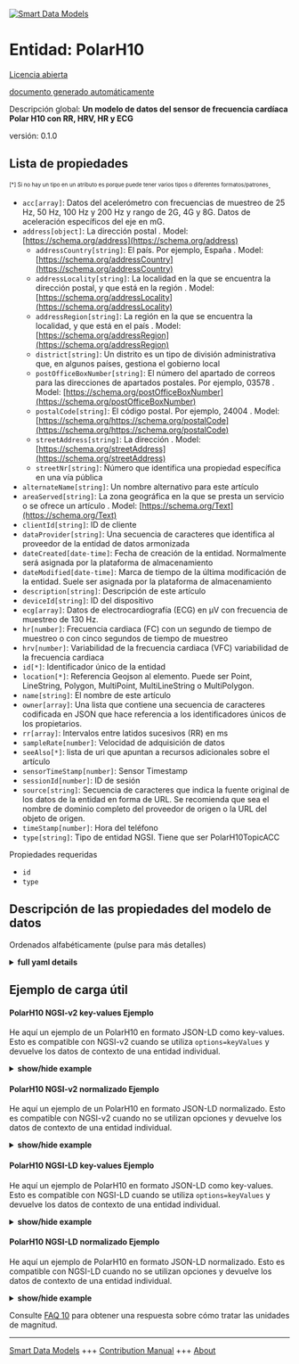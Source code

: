 <!-- 10-Header -->  
[![Smart Data Models](https://smartdatamodels.org/wp-content/uploads/2022/01/SmartDataModels_logo.png "Logo")](https://smartdatamodels.org)  
Entidad: PolarH10  
=================<!-- /10-Header -->  
<!-- 15-License -->  
[Licencia abierta](https://github.com/smart-data-models//dataModel.Device/blob/master/PolarH10/LICENSE.md)  
[documento generado automáticamente](https://docs.google.com/presentation/d/e/2PACX-1vTs-Ng5dIAwkg91oTTUdt8ua7woBXhPnwavZ0FxgR8BsAI_Ek3C5q97Nd94HS8KhP-r_quD4H0fgyt3/pub?start=false&loop=false&delayms=3000#slide=id.gb715ace035_0_60)  
<!-- /15-License -->  
<!-- 20-Description -->  
Descripción global: **Un modelo de datos del sensor de frecuencia cardíaca Polar H10 con RR, HRV, HR y ECG**  
versión: 0.1.0  
<!-- /20-Description -->  
<!-- 30-PropertiesList -->  

## Lista de propiedades  

<sup><sub>[*] Si no hay un tipo en un atributo es porque puede tener varios tipos o diferentes formatos/patrones</sub></sup>.  
- `acc[array]`: Datos del acelerómetro con frecuencias de muestreo de 25 Hz, 50 Hz, 100 Hz y 200 Hz y rango de 2G, 4G y 8G. Datos de aceleración específicos del eje en mG.  - `address[object]`: La dirección postal  . Model: [https://schema.org/address](https://schema.org/address)	- `addressCountry[string]`: El país. Por ejemplo, España  . Model: [https://schema.org/addressCountry](https://schema.org/addressCountry)  
	- `addressLocality[string]`: La localidad en la que se encuentra la dirección postal, y que está en la región  . Model: [https://schema.org/addressLocality](https://schema.org/addressLocality)  
	- `addressRegion[string]`: La región en la que se encuentra la localidad, y que está en el país  . Model: [https://schema.org/addressRegion](https://schema.org/addressRegion)  
	- `district[string]`: Un distrito es un tipo de división administrativa que, en algunos países, gestiona el gobierno local    
	- `postOfficeBoxNumber[string]`: El número del apartado de correos para las direcciones de apartados postales. Por ejemplo, 03578  . Model: [https://schema.org/postOfficeBoxNumber](https://schema.org/postOfficeBoxNumber)  
	- `postalCode[string]`: El código postal. Por ejemplo, 24004  . Model: [https://schema.org/https://schema.org/postalCode](https://schema.org/https://schema.org/postalCode)  
	- `streetAddress[string]`: La dirección  . Model: [https://schema.org/streetAddress](https://schema.org/streetAddress)  
	- `streetNr[string]`: Número que identifica una propiedad específica en una vía pública    
- `alternateName[string]`: Un nombre alternativo para este artículo  - `areaServed[string]`: La zona geográfica en la que se presta un servicio o se ofrece un artículo  . Model: [https://schema.org/Text](https://schema.org/Text)- `clientId[string]`: ID de cliente  - `dataProvider[string]`: Una secuencia de caracteres que identifica al proveedor de la entidad de datos armonizada  - `dateCreated[date-time]`: Fecha de creación de la entidad. Normalmente será asignada por la plataforma de almacenamiento  - `dateModified[date-time]`: Marca de tiempo de la última modificación de la entidad. Suele ser asignada por la plataforma de almacenamiento  - `description[string]`: Descripción de este artículo  - `deviceId[string]`: ID del dispositivo  - `ecg[array]`: Datos de electrocardiografía (ECG) en µV con frecuencia de muestreo de 130 Hz.  - `hr[number]`: Frecuencia cardiaca (FC) con un segundo de tiempo de muestreo o con cinco segundos de tiempo de muestreo  - `hrv[number]`: Variabilidad de la frecuencia cardiaca (VFC) variabilidad de la frecuencia cardiaca  - `id[*]`: Identificador único de la entidad  - `location[*]`: Referencia Geojson al elemento. Puede ser Point, LineString, Polygon, MultiPoint, MultiLineString o MultiPolygon.  - `name[string]`: El nombre de este artículo  - `owner[array]`: Una lista que contiene una secuencia de caracteres codificada en JSON que hace referencia a los identificadores únicos de los propietarios.  - `rr[array]`: Intervalos entre latidos sucesivos (RR) en ms  - `sampleRate[number]`: Velocidad de adquisición de datos  - `seeAlso[*]`: lista de uri que apuntan a recursos adicionales sobre el artículo  - `sensorTimeStamp[number]`: Sensor Timestamp  - `sessionId[number]`: ID de sesión  - `source[string]`: Secuencia de caracteres que indica la fuente original de los datos de la entidad en forma de URL. Se recomienda que sea el nombre de dominio completo del proveedor de origen o la URL del objeto de origen.  - `timeStamp[number]`: Hora del teléfono  - `type[string]`: Tipo de entidad NGSI. Tiene que ser PolarH10TopicACC  <!-- /30-PropertiesList -->  
<!-- 35-RequiredProperties -->  
Propiedades requeridas  
- `id`  - `type`  <!-- /35-RequiredProperties -->  
<!-- 40-NotesYaml -->  
<!-- /40-NotesYaml -->  
<!-- 50-DataModelHeader -->  
## Descripción de las propiedades del modelo de datos  
Ordenados alfabéticamente (pulse para más detalles)  
<!-- /50-DataModelHeader -->  
<!-- 60-ModelYaml -->  
<details><summary><strong>full yaml details</strong></summary>    
```yaml  
PolarH10:    
  description: A Data Model of Polar H10 Heart Rate Sensor with RR, HRV, HR, and ECG    
  properties:    
    acc:    
      description: Accelerometer data with sample rates of 25Hz, 50Hz, 100Hz and 200Hz and range of 2G, 4G and 8G. Axis specific acceleration data in mG.    
      items:    
        description: Each of the measurement of the accelerometer    
        items:    
          description: Each of the measurement of the accelerometer in the X, Y, Z coordinates    
          type: integer    
          x-ngsi:    
            type: Property    
        maxItems: 3    
        minItems: 3    
        type: array    
        x-ngsi:    
          type: Property    
      maxItems: 36    
      minItems: 36    
      type: array    
      x-ngsi:    
        type: Property    
    address:    
      description: The mailing address    
      properties:    
        addressCountry:    
          description: The country. For example, Spain    
          type: string    
          x-ngsi:    
            model: https://schema.org/addressCountry    
            type: Property    
        addressLocality:    
          description: The locality in which the street address is, and which is in the region    
          type: string    
          x-ngsi:    
            model: https://schema.org/addressLocality    
            type: Property    
        addressRegion:    
          description: The region in which the locality is, and which is in the country    
          type: string    
          x-ngsi:    
            model: https://schema.org/addressRegion    
            type: Property    
        district:    
          description: A district is a type of administrative division that, in some countries, is managed by the local government    
          type: string    
          x-ngsi:    
            type: Property    
        postOfficeBoxNumber:    
          description: The post office box number for PO box addresses. For example, 03578    
          type: string    
          x-ngsi:    
            model: https://schema.org/postOfficeBoxNumber    
            type: Property    
        postalCode:    
          description: The postal code. For example, 24004    
          type: string    
          x-ngsi:    
            model: https://schema.org/https://schema.org/postalCode    
            type: Property    
        streetAddress:    
          description: The street address    
          type: string    
          x-ngsi:    
            model: https://schema.org/streetAddress    
            type: Property    
        streetNr:    
          description: Number identifying a specific property on a public street    
          type: string    
          x-ngsi:    
            type: Property    
      type: object    
      x-ngsi:    
        model: https://schema.org/address    
        type: Property    
    alternateName:    
      description: An alternative name for this item    
      type: string    
      x-ngsi:    
        type: Property    
    areaServed:    
      description: The geographic area where a service or offered item is provided    
      type: string    
      x-ngsi:    
        model: https://schema.org/Text    
        type: Property    
    clientId:    
      description: Client ID    
      type: string    
      x-ngsi:    
        type: Property    
    dataProvider:    
      description: A sequence of characters identifying the provider of the harmonised data entity    
      type: string    
      x-ngsi:    
        type: Property    
    dateCreated:    
      description: Entity creation timestamp. This will usually be allocated by the storage platform    
      format: date-time    
      type: string    
      x-ngsi:    
        type: Property    
    dateModified:    
      description: Timestamp of the last modification of the entity. This will usually be allocated by the storage platform    
      format: date-time    
      type: string    
      x-ngsi:    
        type: Property    
    description:    
      description: A description of this item    
      type: string    
      x-ngsi:    
        type: Property    
    deviceId:    
      description: Device ID    
      type: string    
      x-ngsi:    
        type: Property    
    ecg:    
      description: Electrocardiography (ECG) data in µV with sample rate 130Hz.    
      items:    
        description: Each of the ECG measurements    
        type: integer    
        x-ngsi:    
          type: Property    
      type: array    
      x-ngsi:    
        type: Property    
    hr:    
      description: Heart Rate (HR) with one second sample time or with five second sample time    
      type: number    
      x-ngsi:    
        type: Property    
    hrv:    
      description: Heart Rate Variability (HRV) heart rate variability    
      type: number    
      x-ngsi:    
        type: Property    
    id:    
      anyOf:    
        - description: Identifier format of any NGSI entity    
          maxLength: 256    
          minLength: 1    
          pattern: ^[\w\-\.\{\}\$\+\*\[\]`|~^@!,:\\]+$    
          type: string    
          x-ngsi:    
            type: Property    
        - description: Identifier format of any NGSI entity    
          format: uri    
          type: string    
          x-ngsi:    
            type: Property    
      description: Unique identifier of the entity    
      x-ngsi:    
        type: Relationship    
    location:    
      description: Geojson reference to the item. It can be Point, LineString, Polygon, MultiPoint, MultiLineString or MultiPolygon    
      oneOf:    
        - description: Geojson reference to the item. Point    
          properties:    
            bbox:    
              description: BBox of the  Point    
              items:    
                type: number    
              minItems: 4    
              type: array    
              x-ngsi:    
                type: Property    
            coordinates:    
              description: Coordinates of the Point    
              items:    
                type: number    
              minItems: 2    
              type: array    
              x-ngsi:    
                type: Property    
            type:    
              enum:    
                - Point    
              type: string    
          required:    
            - type    
            - coordinates    
          title: GeoJSON Point    
          type: object    
          x-ngsi:    
            type: GeoProperty    
        - description: Geojson reference to the item. LineString    
          properties:    
            bbox:    
              description: BBox coordinates of the LineString    
              items:    
                type: number    
              minItems: 4    
              type: array    
              x-ngsi:    
                type: Property    
            coordinates:    
              description: Coordinates of the LineString    
              items:    
                items:    
                  type: number    
                minItems: 2    
                type: array    
              minItems: 2    
              type: array    
              x-ngsi:    
                type: Property    
            type:    
              enum:    
                - LineString    
              type: string    
          required:    
            - type    
            - coordinates    
          title: GeoJSON LineString    
          type: object    
          x-ngsi:    
            type: GeoProperty    
        - description: Geojson reference to the item. Polygon    
          properties:    
            bbox:    
              description: BBox coordinates of the Polygon    
              items:    
                type: number    
              minItems: 4    
              type: array    
              x-ngsi:    
                type: Property    
            coordinates:    
              description: Coordinates of the Polygon    
              items:    
                items:    
                  items:    
                    type: number    
                  minItems: 2    
                  type: array    
                minItems: 4    
                type: array    
              type: array    
              x-ngsi:    
                type: Property    
            type:    
              enum:    
                - Polygon    
              type: string    
          required:    
            - type    
            - coordinates    
          title: GeoJSON Polygon    
          type: object    
          x-ngsi:    
            type: GeoProperty    
        - description: Geojson reference to the item. MultiPoint    
          properties:    
            bbox:    
              description: BBox coordinates of the LineString    
              items:    
                type: number    
              minItems: 4    
              type: array    
              x-ngsi:    
                type: Property    
            coordinates:    
              description: Coordinates of the MulitPoint    
              items:    
                items:    
                  type: number    
                minItems: 2    
                type: array    
              type: array    
              x-ngsi:    
                type: Property    
            type:    
              enum:    
                - MultiPoint    
              type: string    
          required:    
            - type    
            - coordinates    
          title: GeoJSON MultiPoint    
          type: object    
          x-ngsi:    
            type: GeoProperty    
        - description: Geojson reference to the item. MultiLineString    
          properties:    
            bbox:    
              description: BBox coordinates of the LineString    
              items:    
                type: number    
              minItems: 4    
              type: array    
              x-ngsi:    
                type: Property    
            coordinates:    
              description: Coordinates of the MultiLineString    
              items:    
                items:    
                  items:    
                    type: number    
                  minItems: 2    
                  type: array    
                minItems: 2    
                type: array    
              type: array    
              x-ngsi:    
                type: Property    
            type:    
              enum:    
                - MultiLineString    
              type: string    
          required:    
            - type    
            - coordinates    
          title: GeoJSON MultiLineString    
          type: object    
          x-ngsi:    
            type: GeoProperty    
        - description: Geojson reference to the item. MultiLineString    
          properties:    
            bbox:    
              items:    
                type: number    
              minItems: 4    
              type: array    
            coordinates:    
              description: Coordinates of the MultiPolygon    
              items:    
                items:    
                  items:    
                    items:    
                      type: number    
                    minItems: 2    
                    type: array    
                  minItems: 4    
                  type: array    
                type: array    
              type: array    
              x-ngsi:    
                type: Property    
            type:    
              enum:    
                - MultiPolygon    
              type: string    
          required:    
            - type    
            - coordinates    
          title: GeoJSON MultiPolygon    
          type: object    
          x-ngsi:    
            type: GeoProperty    
      x-ngsi:    
        type: GeoProperty    
    name:    
      description: The name of this item    
      type: string    
      x-ngsi:    
        type: Property    
    owner:    
      description: A List containing a JSON encoded sequence of characters referencing the unique Ids of the owner(s)    
      items:    
        anyOf:    
          - description: Identifier format of any NGSI entity    
            maxLength: 256    
            minLength: 1    
            pattern: ^[\w\-\.\{\}\$\+\*\[\]`|~^@!,:\\]+$    
            type: string    
            x-ngsi:    
              type: Property    
          - description: Identifier format of any NGSI entity    
            format: uri    
            type: string    
            x-ngsi:    
              type: Property    
        description: Unique identifier of the entity    
        x-ngsi:    
          type: Relationship    
      type: array    
      x-ngsi:    
        type: Property    
    rr:    
      description: Intervals between successive heartbeats (RR) in ms    
      items:    
        description: Each of the measurements of the RR    
        type: integer    
        x-ngsi:    
          type: Property    
      type: array    
      x-ngsi:    
        type: Property    
    sampleRate:    
      description: Data acquisition rate    
      type: number    
      x-ngsi:    
        type: Property    
    seeAlso:    
      description: list of uri pointing to additional resources about the item    
      oneOf:    
        - items:    
            format: uri    
            type: string    
          minItems: 1    
          type: array    
        - format: uri    
          type: string    
      x-ngsi:    
        type: Property    
    sensorTimeStamp:    
      description: Sensor Timestamp    
      type: number    
      x-ngsi:    
        type: Property    
    sessionId:    
      description: Session ID    
      type: number    
      x-ngsi:    
        type: Property    
    source:    
      description: A sequence of characters giving the original source of the entity data as a URL. Recommended to be the fully qualified domain name of the source provider, or the URL to the source object    
      type: string    
      x-ngsi:    
        type: Property    
    timeStamp:    
      description: Phone Timestamp    
      type: number    
      x-ngsi:    
        type: Property    
    type:    
      description: NGSI entity type. It has to be PolarH10TopicACC    
      enum:    
        - PolarH10    
      type: string    
      x-ngsi:    
        type: Property    
  required:    
    - type    
    - id    
  type: object    
  x-derived-from: ''    
  x-disclaimer: Redistribution and use in source and binary forms, with or without modification, are permitted  provided that the license conditions are met. Copyleft (c) 2025 Contributors to Smart Data Models Program    
  x-license-url: https://github.com/smart-data-models/dataModel.Device/blob/master/PolarH10/LICENSE.md    
  x-model-schema: https://github.com/smart-data-models/dataModel.Device/tree/master/PolarH10/schema.json    
  x-model-tags: P2CODE    
  x-version: 0.1.0    
```  
</details>    
<!-- /60-ModelYaml -->  
<!-- 70-MiddleNotes -->  
<!-- /70-MiddleNotes -->  
<!-- 80-Examples -->  
## Ejemplo de carga útil  
#### PolarH10 NGSI-v2 key-values Ejemplo  
He aquí un ejemplo de un PolarH10 en formato JSON-LD como key-values. Esto es compatible con NGSI-v2 cuando se utiliza `options=keyValues` y devuelve los datos de contexto de una entidad individual.  
<details><summary><strong>show/hide example</strong></summary>    
```json  
{  
  "id": "urn:ngsi-ld:PolarH10:47542370",  
  "type": "PolarH10",  
  "clientId": "user123",  
  "deviceId": "polar-h10-001",  
  "sessionId": 12345,  
  "sampleRate": 100,  
  "timeStamp": 1656633600,  
  "sensorTimeStamp": 1656633601,  
  "acc": [  
    [ 10, 20, 30 ],  
    [ 11, 21, 31 ],  
    [ 12, 22, 32 ],  
    [ 10, 20, 30 ],  
    [ 11, 21, 31 ],  
    [ 12, 22, 32 ],  
    [ 10, 20, 30 ],  
    [ 11, 21, 31 ],  
    [ 12, 22, 32 ],  
    [ 10, 20, 30 ],  
    [ 11, 21, 31 ],  
    [ 12, 22, 32 ],  
    [ 10, 20, 30 ],  
    [ 11, 21, 31 ],  
    [ 12, 22, 32 ],  
    [ 10, 20, 30 ],  
    [ 11, 21, 31 ],  
    [ 12, 22, 32 ],  
    [ 10, 20, 30 ],  
    [ 11, 21, 31 ],  
    [ 12, 22, 32 ],  
    [ 10, 20, 30 ],  
    [ 11, 21, 31 ],  
    [ 12, 22, 32 ],  
    [ 10, 20, 30 ],  
    [ 11, 21, 31 ],  
    [ 12, 22, 32 ],  
    [ 10, 20, 30 ],  
    [ 11, 21, 31 ],  
    [ 12, 22, 32 ],  
    [ 10, 20, 30 ],  
    [ 11, 21, 31 ],  
    [ 10, 20, 30 ],  
    [ 11, 21, 31 ],  
    [ 12, 22, 32 ],  
    [ 12, 22, 32 ]  
  ],  
  "hr": 75,  
  "hrv": 50.5,  
  "rr": [  
    800,  
    810,  
    820,  
    830,  
    840,  
    850,  
    860,  
    870,  
    880,  
    890  
  ],  
  "ecg": [  
    104,  
    116,  
    116,  
    111,  
    111,  
    92,  
    72,  
    194,  
    478,  
    733,  
    687,  
    199,  
    -267,  
    -153,  
    126,  
    94,  
    41,  
    99,  
    99,  
    97,  
    128,  
    128,  
    133,  
    145,  
    131,  
    138,  
    179,  
    191,  
    179,  
    196,  
    223,  
    216,  
    235,  
    276,  
    289,  
    296,  
    313,  
    303,  
    315,  
    354,  
    352,  
    327,  
    306,  
    264,  
    213,  
    177,  
    140,  
    102,  
    65,  
    41,  
    29,  
    29,  
    41,  
    53,  
    51,  
    38,  
    41,  
    53,  
    63,  
    75,  
    94,  
    89,  
    65,  
    68,  
    85,  
    80,  
    87,  
    99,  
    89,  
    89,  
    109,  
    109,  
    92  
  ]  
}  
```  
</details>  
#### PolarH10 NGSI-v2 normalizado Ejemplo  
He aquí un ejemplo de un PolarH10 en formato JSON-LD normalizado. Esto es compatible con NGSI-v2 cuando no se utilizan opciones y devuelve los datos de contexto de una entidad individual.  
<details><summary><strong>show/hide example</strong></summary>    
```json  
{  
    "id": "urn:ngsi-ld:PolarH10:47542370",  
    "type": "PolarH10",  
    "clientId": {  
        "type": "Text",  
        "value": "user123"  
    },  
    "deviceId": {  
        "type": "Text",  
        "value": "polar-h10-001"  
    },  
    "sessionId": {  
        "type": "Number",  
        "value": 12345  
    },  
    "sampleRate": {  
        "type": "Number",  
        "value": 100  
    },  
    "timeStamp": {  
        "type": "Number",  
        "value": 1656633600  
    },  
    "sensorTimeStamp": {  
        "type": "Number",  
        "value": 1656633601  
    },  
    "acc": {  
        "type": "Array",  
        "value": [  
            [ 10, 20, 30 ],  
            [ 11, 21, 31 ],  
            [ 12, 22, 32 ],  
            [ 10, 20, 30 ],  
            [ 11, 21, 31 ],  
            [ 12, 22, 32 ],  
            [ 10, 20, 30 ],  
            [ 11, 21, 31 ],  
            [ 12, 22, 32 ],  
            [ 10, 20, 30 ],  
            [ 11, 21, 31 ],  
            [ 12, 22, 32 ],  
            [ 10, 20, 30 ],  
            [ 11, 21, 31 ],  
            [ 12, 22, 32 ],  
            [ 10, 20, 30 ],  
            [ 11, 21, 31 ],  
            [ 12, 22, 32 ],  
            [ 10, 20, 30 ],  
            [ 11, 21, 31 ],  
            [ 12, 22, 32 ],  
            [ 10, 20, 30 ],  
            [ 11, 21, 31 ],  
            [ 12, 22, 32 ],  
            [ 10, 20, 30 ],  
            [ 11, 21, 31 ],  
            [ 12, 22, 32 ],  
            [ 10, 20, 30 ],  
            [ 11, 21, 31 ],  
            [ 12, 22, 32 ],  
            [ 10, 20, 30 ],  
            [ 11, 21, 31 ],  
            [ 10, 20, 30 ],  
            [ 11, 21, 31 ],  
            [ 12, 22, 32 ],  
            [ 12, 22, 32 ]  
        ]  
    },  
    "hr": {  
        "type": "Number",  
        "value": 75.5  
    },  
    "hrv": {  
        "type": "Number",  
        "value": 50  
    },  
    "rr": {  
        "type": "Array",  
        "value": [  
            800,  
            810,  
            820,  
            830,  
            840,  
            850,  
            860,  
            870,  
            880,  
            890  
        ]  
    },  
    "ecg": {  
        "type": "Array",  
        "value": [  
            104,  
            116,  
            116,  
            111,  
            111,  
            92,  
            72,  
            194,  
            478,  
            733,  
            687,  
            199,  
            -267,  
            -153,  
            126,  
            94,  
            41,  
            99,  
            99,  
            97,  
            128,  
            128,  
            133,  
            145,  
            131,  
            138,  
            179,  
            191,  
            179,  
            196,  
            223,  
            216,  
            235,  
            276,  
            289,  
            296,  
            313,  
            303,  
            315,  
            354,  
            352,  
            327,  
            306,  
            264,  
            213,  
            177,  
            140,  
            102,  
            65,  
            41,  
            29,  
            29,  
            41,  
            53,  
            51,  
            38,  
            41,  
            53,  
            63,  
            75,  
            94,  
            89,  
            65,  
            68,  
            85,  
            80,  
            87,  
            99,  
            89,  
            89,  
            109,  
            109,  
            92  
        ]  
    }  
}  
```  
</details>  
#### PolarH10 NGSI-LD key-values Ejemplo  
He aquí un ejemplo de PolarH10 en formato JSON-LD como key-values. Esto es compatible con NGSI-LD cuando se utiliza `options=keyValues` y devuelve los datos de contexto de una entidad individual.  
<details><summary><strong>show/hide example</strong></summary>    
```json  
{  
  "id": "urn:ngsi-ld:PolarH10:47542370",  
  "type": "PolarH10",  
  "clientId": "user123",  
  "deviceId": "polar-h10-001",  
  "sessionId": 12345,  
  "sampleRate": 100,  
  "timeStamp": 1656633600,  
  "sensorTimeStamp": 1656633601,  
  "acc": [  
    [ 10, 20, 30 ],  
    [ 11, 21, 31 ],  
    [ 12, 22, 32 ],  
    [ 10, 20, 30 ],  
    [ 11, 21, 31 ],  
    [ 12, 22, 32 ],  
    [ 10, 20, 30 ],  
    [ 11, 21, 31 ],  
    [ 12, 22, 32 ],  
    [ 10, 20, 30 ],  
    [ 11, 21, 31 ],  
    [ 12, 22, 32 ],  
    [ 10, 20, 30 ],  
    [ 11, 21, 31 ],  
    [ 12, 22, 32 ],  
    [ 10, 20, 30 ],  
    [ 11, 21, 31 ],  
    [ 12, 22, 32 ],  
    [ 10, 20, 30 ],  
    [ 11, 21, 31 ],  
    [ 12, 22, 32 ],  
    [ 10, 20, 30 ],  
    [ 11, 21, 31 ],  
    [ 12, 22, 32 ],  
    [ 10, 20, 30 ],  
    [ 11, 21, 31 ],  
    [ 12, 22, 32 ],  
    [ 10, 20, 30 ],  
    [ 11, 21, 31 ],  
    [ 12, 22, 32 ],  
    [ 10, 20, 30 ],  
    [ 11, 21, 31 ],  
    [ 10, 20, 30 ],  
    [ 11, 21, 31 ],  
    [ 12, 22, 32 ],  
    [ 12, 22, 32 ]  
  ],  
  "hr": 75,  
  "hrv": 50.5,  
  "rr": [  
    800,  
    810,  
    820,  
    830,  
    840,  
    850,  
    860,  
    870,  
    880,  
    890  
  ],  
  "ecg": [  
    104,  
    116,  
    116,  
    111,  
    111,  
    92,  
    72,  
    194,  
    478,  
    733,  
    687,  
    199,  
    -267,  
    -153,  
    126,  
    94,  
    41,  
    99,  
    99,  
    97,  
    128,  
    128,  
    133,  
    145,  
    131,  
    138,  
    179,  
    191,  
    179,  
    196,  
    223,  
    216,  
    235,  
    276,  
    289,  
    296,  
    313,  
    303,  
    315,  
    354,  
    352,  
    327,  
    306,  
    264,  
    213,  
    177,  
    140,  
    102,  
    65,  
    41,  
    29,  
    29,  
    41,  
    53,  
    51,  
    38,  
    41,  
    53,  
    63,  
    75,  
    94,  
    89,  
    65,  
    68,  
    85,  
    80,  
    87,  
    99,  
    89,  
    89,  
    109,  
    109,  
    92  
  ],  
  "@context": [  
    "https://raw.githubusercontent.com/smart-data-models/dataModel.Device/refs/heads/master/context.jsonld"  
  ]  
}  
```  
</details>  
#### PolarH10 NGSI-LD normalizado Ejemplo  
He aquí un ejemplo de PolarH10 en formato JSON-LD normalizado. Esto es compatible con NGSI-LD cuando no se utilizan opciones y devuelve los datos de contexto de una entidad individual.  
<details><summary><strong>show/hide example</strong></summary>    
```json  
{  
    "id": "urn:ngsi-ld:PolarH10:47542370",  
    "type": "PolarH10",  
    "clientId": {  
        "type": "Property",  
        "value": "user123"  
    },  
    "deviceId": {  
        "type": "Property",  
        "value": "polar-h10-001"  
    },  
    "sessionId": {  
        "type": "Property",  
        "value": 12345  
    },  
    "sampleRate": {  
        "type": "Property",  
        "value": 100  
    },  
    "timeStamp": {  
        "type": "Property",  
        "value": 1656633600  
    },  
    "sensorTimeStamp": {  
        "type": "Property",  
        "value": 1656633601  
    },  
    "acc": {  
        "type": "Property",  
        "value": [  
            [ 10, 20, 30 ],  
            [ 11, 21, 31 ],  
            [ 12, 22, 32 ],  
            [ 10, 20, 30 ],  
            [ 11, 21, 31 ],  
            [ 12, 22, 32 ],  
            [ 10, 20, 30 ],  
            [ 11, 21, 31 ],  
            [ 12, 22, 32 ],  
            [ 10, 20, 30 ],  
            [ 11, 21, 31 ],  
            [ 12, 22, 32 ],  
            [ 10, 20, 30 ],  
            [ 11, 21, 31 ],  
            [ 12, 22, 32 ],  
            [ 10, 20, 30 ],  
            [ 11, 21, 31 ],  
            [ 12, 22, 32 ],  
            [ 10, 20, 30 ],  
            [ 11, 21, 31 ],  
            [ 12, 22, 32 ],  
            [ 10, 20, 30 ],  
            [ 11, 21, 31 ],  
            [ 12, 22, 32 ],  
            [ 10, 20, 30 ],  
            [ 11, 21, 31 ],  
            [ 12, 22, 32 ],  
            [ 10, 20, 30 ],  
            [ 11, 21, 31 ],  
            [ 12, 22, 32 ],  
            [ 10, 20, 30 ],  
            [ 11, 21, 31 ],  
            [ 10, 20, 30 ],  
            [ 11, 21, 31 ],  
            [ 12, 22, 32 ],  
            [ 12, 22, 32 ]  
        ]  
    },  
    "hr": {  
        "type": "Property",  
        "value": 75.5  
    },  
    "hrv": {  
        "type": "Property",  
        "value": 50  
    },  
    "rr": {  
        "type": "Property",  
        "value": [  
            800,  
            810,  
            820,  
            830,  
            840,  
            850,  
            860,  
            870,  
            880,  
            890  
        ]  
    },  
    "ecg": {  
        "type": "Property",  
        "value": [  
            104,  
            116,  
            116,  
            111,  
            111,  
            92,  
            72,  
            194,  
            478,  
            733,  
            687,  
            199,  
            -267,  
            -153,  
            126,  
            94,  
            41,  
            99,  
            99,  
            97,  
            128,  
            128,  
            133,  
            145,  
            131,  
            138,  
            179,  
            191,  
            179,  
            196,  
            223,  
            216,  
            235,  
            276,  
            289,  
            296,  
            313,  
            303,  
            315,  
            354,  
            352,  
            327,  
            306,  
            264,  
            213,  
            177,  
            140,  
            102,  
            65,  
            41,  
            29,  
            29,  
            41,  
            53,  
            51,  
            38,  
            41,  
            53,  
            63,  
            75,  
            94,  
            89,  
            65,  
            68,  
            85,  
            80,  
            87,  
            99,  
            89,  
            89,  
            109,  
            109,  
            92  
        ]  
    },  
    "@context": [  
        "https://raw.githubusercontent.com/smart-data-models/dataModel.Device/refs/heads/master/context.jsonld"  
    ]  
}  
```  
</details><!-- /80-Examples -->  
<!-- 90-FooterNotes -->  
<!-- /90-FooterNotes -->  
<!-- 95-Units -->  
Consulte [FAQ 10](https://smartdatamodels.org/index.php/faqs/) para obtener una respuesta sobre cómo tratar las unidades de magnitud.  
<!-- /95-Units -->  
<!-- 97-LastFooter -->  
---  
[Smart Data Models](https://smartdatamodels.org) +++ [Contribution Manual](https://bit.ly/contribution_manual) +++ [About](https://bit.ly/Introduction_SDM)<!-- /97-LastFooter -->  
